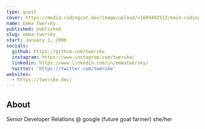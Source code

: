 ```yaml
---
type: guest
cover: https://media.codingcat.dev/image/upload/v1699492512/main-codingcatdev-photo/podcast-guest/emma-twersky.jpg
name: Emma Twersky
published: published
slug: emma-twersky
start: January 1, 2000
socials:
  github: https://github.com/twerske
  instagram: https://www.instagram.com/twerske/
  linkedin: https://www.linkedin.com/in/emmatwersky/
  twitter: 'https://twitter.com/twerske'
websites:
  - https://twerske.dev/
---
```


## About

Senior Developer Relations @ google (future goat farmer) she/her
